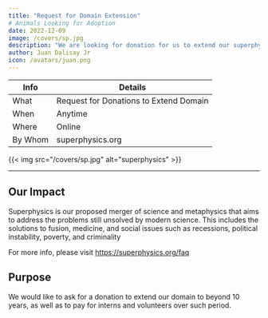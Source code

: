```yaml
---
title: "Request for Domain Extension"
# Animals Looking for Adoption
date: 2022-12-09
image: /covers/sp.jpg
description: "We are looking for donation for us to extend our superphysics.org domain"
author: Juan Dalisay Jr
icon: /avatars/juan.png
---
```


<!-- Dec 21, 2021 -->


Info | Details 
--- | ---
What | Request for Donations to Extend Domain
When | Anytime
Where | Online
By Whom | superphysics.org

{{< img src="/covers/sp.jpg" alt="superphysics" >}}

---


## Our Impact

Superphysics is our proposed merger of science and metaphysics that aims to address the problems still unsolved by modern science. This includes the solutions to fusion, medicine, and social issues such as recessions, political instability, poverty, and criminality  

For more info, please visit https://superphysics.org/faq


## Purpose

We would like to ask for a donation to extend our domain to beyond 10 years, as well as to pay for interns and volunteers over such period. 
